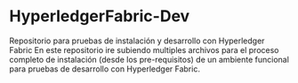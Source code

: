 # HyperledgerFabric-Dev
Repositorio para pruebas de instalación y desarrollo con Hyperledger Fabric
En este repositorio ire subiendo multiples archivos para el proceso completo de instalación (desde los pre-requisitos) de un ambiente funcional para pruebas de desarrollo con Hyperledger Fabric.
